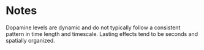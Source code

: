 # Notes

Dopamine levels are dynamic and do not typically follow a consistent pattern in time length and timescale. Lasting effects tend to be seconds and spatially organized.

